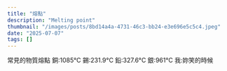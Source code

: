```yaml
---
title: "熔點"
description: "Melting point"
thumbnail: "/images/posts/8bd14a4a-4731-46c3-bb24-e3e696e5c5c4.jpeg"
date: "2025-07-07"
tags: []
---
```


常見的物質熔點
銅:1085°C
錫:231.9°C
鉛:327.6°C
銀:961°C
我:妳笑的時候

